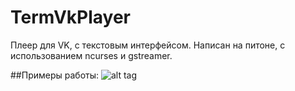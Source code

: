 # TermVkPlayer
Плеер для VK, с текстовым интерфейсом. Написан на питоне, с использованием ncurses и gstreamer.



##Примеры работы:
![alt tag](https://pp.vk.me/c621428/v621428865/d840/LtmWFykovi0.jpg)
